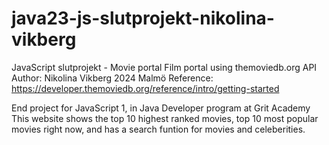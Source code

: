 # java23-js-slutprojekt-nikolina-vikberg
JavaScript slutprojekt - Movie portal
Film portal using themoviedb.org API
Author: Nikolina Vikberg
2024 Malmö
Reference: https://developer.themoviedb.org/reference/intro/getting-started
  
 End project for JavaScript 1, in Java Developer program at Grit Academy
 This website shows the top 10 highest ranked movies, top 10 most popular movies right now, 
 and has a search funtion for movies and celeberities.
 
